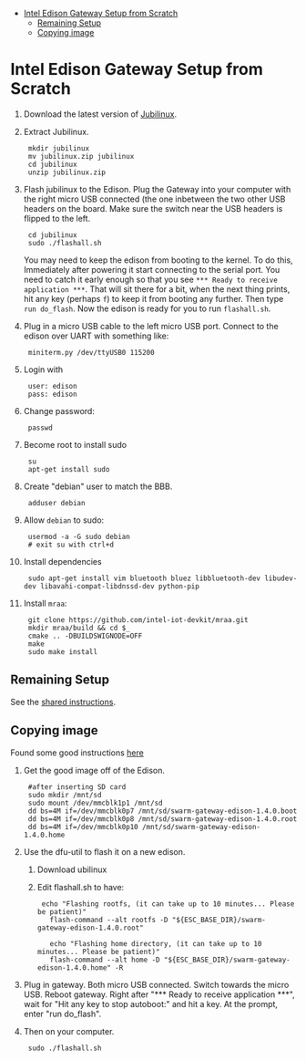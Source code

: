 <!-- START doctoc generated TOC please keep comment here to allow auto update -->
<!-- DON'T EDIT THIS SECTION, INSTEAD RE-RUN doctoc TO UPDATE -->


- [Intel Edison Gateway Setup from Scratch](#intel-edison-gateway-setup-from-scratch)
  - [Remaining Setup](#remaining-setup)
  - [Copying image](#copying-image)

<!-- END doctoc generated TOC please keep comment here to allow auto update -->

Intel Edison Gateway Setup from Scratch
=======================================

1. Download the latest version of [Jubilinux](http://www.robinkirkman.com/jubilinux/).

2. Extract Jubilinux.

        mkdir jubilinux
        mv jubilinux.zip jubilinux
        cd jubilinux
        unzip jubilinux.zip

3. Flash jubilinux to the Edison. Plug the Gateway into your computer with
the right micro USB connected (the one inbetween the two other USB headers
on the board. Make sure the switch near the USB headers is flipped to the left.

        cd jubilinux
        sudo ./flashall.sh

    You may need to keep the edison from booting to the kernel. To do this,
    Immediately after powering it start connecting to the serial port.
    You need to catch it early enough so that you see
    `*** Ready to receive application ***`. That will sit there for a bit,
    when the next thing prints, hit any key (perhaps `f`) to keep it from
    booting any further. Then type `run do_flash`. Now the edison
    is ready for you to run `flashall.sh`.


4. Plug in a micro USB cable to the left micro USB port. Connect to
the edison over UART with something like:

        miniterm.py /dev/ttyUSB0 115200

4. Login with

        user: edison
        pass: edison

5. Change password:

        passwd

6. Become root to install sudo

        su
        apt-get install sudo

7. Create "debian" user to match the BBB.

        adduser debian

7. Allow `debian` to sudo:

        usermod -a -G sudo debian
        # exit su with ctrl+d

8. Install dependencies

        sudo apt-get install vim bluetooth bluez libbluetooth-dev libudev-dev libavahi-compat-libdnssd-dev python-pip

9. Install `mraa`:

        git clone https://github.com/intel-iot-devkit/mraa.git
        mkdir mraa/build && cd $_
        cmake .. -DBUILDSWIGNODE=OFF
        make
        sudo make install

Remaining Setup
---------------

See the
[shared instructions](https://github.com/terraswarm/urban-heartbeat-kit/blob/master/docs/gateway-setup-scratch-common.md).





Copying image
-------------

Found some good instructions
[here](https://communities.intel.com/message/258584#258584)


1. Get the good image off of the Edison.

        #after inserting SD card
        sudo mkdir /mnt/sd
        sudo mount /dev/mmcblk1p1 /mnt/sd
        dd bs=4M if=/dev/mmcblk0p7 /mnt/sd/swarm-gateway-edison-1.4.0.boot
        dd bs=4M if=/dev/mmcblk0p8 /mnt/sd/swarm-gateway-edison-1.4.0.root
        dd bs=4M if=/dev/mmcblk0p10 /mnt/sd/swarm-gateway-edison-1.4.0.home
        
2. Use the dfu-util to flash it on a new edison.

    1. Download ubilinux
    2. Edit flashall.sh to have:
    
            echo "Flashing rootfs, (it can take up to 10 minutes... Please be patient)"
	          flash-command --alt rootfs -D "${ESC_BASE_DIR}/swarm-gateway-edison-1.4.0.root"

	          echo "Flashing home directory, (it can take up to 10 minutes... Please be patient)"
	          flash-command --alt home -D "${ESC_BASE_DIR}/swarm-gateway-edison-1.4.0.home" -R

3. Plug in gateway. Both micro USB connected. Switch towards the micro USB.
Reboot gateway. Right after "*** Ready to receive application ***", wait for
"Hit any key to stop autoboot:" and hit a key. At the prompt, enter "run do_flash".

4. Then on your computer.

        sudo ./flashall.sh
